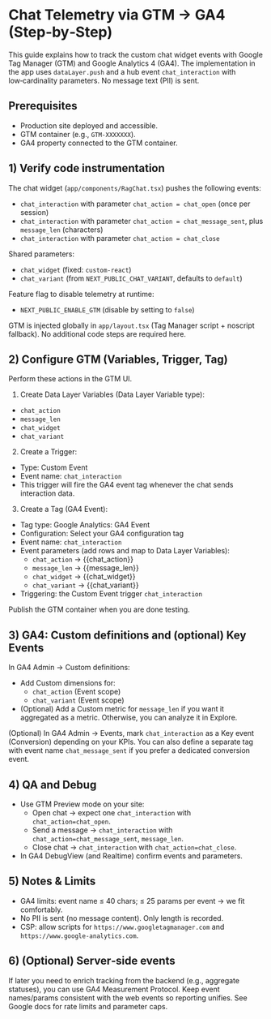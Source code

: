 # Chat Telemetry via GTM → GA4 (Step‑by‑Step)

This guide explains how to track the custom chat widget events with Google Tag Manager (GTM) and Google Analytics 4 (GA4). The implementation in the app uses `dataLayer.push` and a hub event `chat_interaction` with low‑cardinality parameters. No message text (PII) is sent.

## Prerequisites
- Production site deployed and accessible.
- GTM container (e.g., `GTM-XXXXXXX`).
- GA4 property connected to the GTM container.

## 1) Verify code instrumentation
The chat widget (`app/components/RagChat.tsx`) pushes the following events:
- `chat_interaction` with parameter `chat_action = chat_open` (once per session)
- `chat_interaction` with parameter `chat_action = chat_message_sent`, plus `message_len` (characters)
- `chat_interaction` with parameter `chat_action = chat_close`

Shared parameters:
- `chat_widget` (fixed: `custom-react`)
- `chat_variant` (from `NEXT_PUBLIC_CHAT_VARIANT`, defaults to `default`)

Feature flag to disable telemetry at runtime:
- `NEXT_PUBLIC_ENABLE_GTM` (disable by setting to `false`)

GTM is injected globally in `app/layout.tsx` (Tag Manager script + noscript fallback). No additional code steps are required here.

## 2) Configure GTM (Variables, Trigger, Tag)
Perform these actions in the GTM UI.

1) Create Data Layer Variables (Data Layer Variable type):
- `chat_action`
- `message_len`
- `chat_widget`
- `chat_variant`

2) Create a Trigger:
- Type: Custom Event
- Event name: `chat_interaction`
- This trigger will fire the GA4 event tag whenever the chat sends interaction data.

3) Create a Tag (GA4 Event):
- Tag type: Google Analytics: GA4 Event
- Configuration: Select your GA4 configuration tag
- Event name: `chat_interaction`
- Event parameters (add rows and map to Data Layer Variables):
  - `chat_action` → {{chat_action}}
  - `message_len` → {{message_len}}
  - `chat_widget` → {{chat_widget}}
  - `chat_variant` → {{chat_variant}}
- Triggering: the Custom Event trigger `chat_interaction`

Publish the GTM container when you are done testing.

## 3) GA4: Custom definitions and (optional) Key Events
In GA4 Admin → Custom definitions:
- Add Custom dimensions for:
  - `chat_action` (Event scope)
  - `chat_variant` (Event scope)
- (Optional) Add a Custom metric for `message_len` if you want it aggregated as a metric. Otherwise, you can analyze it in Explore.

(Optional) In GA4 Admin → Events, mark `chat_interaction` as a Key event (Conversion) depending on your KPIs. You can also define a separate tag with event name `chat_message_sent` if you prefer a dedicated conversion event.

## 4) QA and Debug
- Use GTM Preview mode on your site:
  - Open chat → expect one `chat_interaction` with `chat_action=chat_open`.
  - Send a message → `chat_interaction` with `chat_action=chat_message_sent`, `message_len`.
  - Close chat → `chat_interaction` with `chat_action=chat_close`.
- In GA4 DebugView (and Realtime) confirm events and parameters.

## 5) Notes & Limits
- GA4 limits: event name ≤ 40 chars; ≤ 25 params per event → we fit comfortably.
- No PII is sent (no message content). Only length is recorded.
- CSP: allow scripts for `https://www.googletagmanager.com` and `https://www.google-analytics.com`.

## 6) (Optional) Server‑side events
If later you need to enrich tracking from the backend (e.g., aggregate statuses), you can use GA4 Measurement Protocol. Keep event names/params consistent with the web events so reporting unifies. See Google docs for rate limits and parameter caps.
